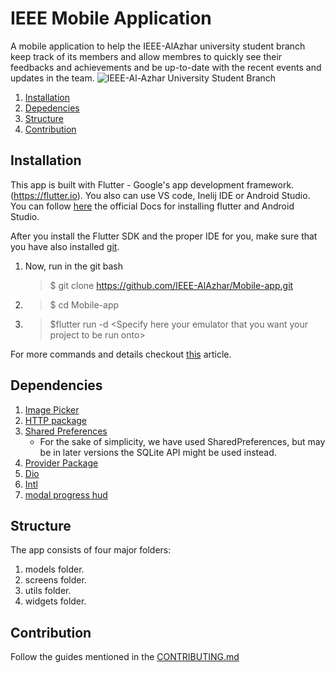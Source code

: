 # IEEE Mobile Application

A mobile application to help the IEEE-AlAzhar university student branch keep track of its members and allow membres to quickly see their feedbacks and achievements and be up-to-date with the recent events and updates in the team.
![IEEE-Al-Azhar University Student Branch](https://raw.githubusercontent.com/IEEE-AlAzhar/Official-Website/master/src/assets/images/logo.png)

1. [Installation](#install)
2. [Depedencies](#Depend)
3. [Structure](#Structure)
4. [Contribution](#con)

## Installation
<a name = "install"></a>
This app is built with  Flutter - Google's app development framework. (https://flutter.io).
You also can use VS code, Inelij IDE or Android Studio.
You can follow [here](https://flutter.dev/docs/get-started/install) the official Docs for installing flutter and Android Studio.

After you install the Flutter SDK and the proper IDE for you,
make sure that you have also installed [git](https://git-scm.com/).

1. Now, run in the git bash  
    > $ git clone https://github.com/IEEE-AlAzhar/Mobile-app.git 
2.  >  $ cd Mobile-app 
3.  > $flutter run -d \<Specify here your emulator that you want your project to be run onto\>


For more commands and details checkout [this](https://medium.com/flutter-community/flutter-and-the-command-line-a-love-story-a3648ef2411) article.    


## Dependencies
<a name= "Depend"></a>
1. [Image Picker](https://pub.dev/packages/image_picker)
2. [HTTP package](https://pub.dev/packages/http)
3. [Shared Preferences](https://pub.dev/packages/shared_preferences)
    - For the sake of simplicity, we have used SharedPreferences, but may be in later versions the SQLite API might be used instead.
4. [Provider Package](https://pub.dev/packages/provider) 
5. [Dio](https://pub.dev/packages/dio)
6. [Intl](https://pub.dev/packages/intl)
7. [modal progress hud](https://pub.dev/packages/modal_progress_hud)
## Structure
<a name= "Structure"></a>
The app consists of four major folders:
 1. models folder.
 2. screens folder.
 3. utils folder.
 4. widgets folder.

## Contribution
<a name= "con"></a>
Follow the guides mentioned in the [CONTRIBUTING.md](https://github.com/IEEE-AlAzhar/Mobile-app/blob/master/CONTRIBUTION.md)
 
